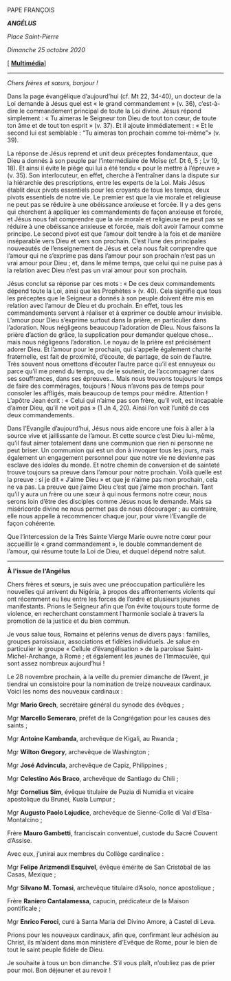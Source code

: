 PAPE FRANÇOIS

***ANGÉLUS***

*Place Saint-Pierre*

*Dimanche 25 octobre 2020*

[ **[Multimédia](http://w2.vatican.va/content/francesco/fr/events/event.dir.html/content/vaticanevents/fr/2020/10/25/angelus.html)**]

* * *

*Chers frères et sœurs, bonjour !*

Dans la page évangélique d’aujourd’hui (cf. Mt 22, 34-40), un docteur de la Loi demande à Jésus quel est « le grand commandement » (v. 36), c’est-à-dire le commandement principal de toute la Loi divine. Jésus répond simplement : « Tu aimeras le Seigneur ton Dieu de tout ton cœur, de toute ton âme et de tout ton esprit » (v. 37). Et il ajoute immédiatement : « Et le second lui est semblable : “Tu aimeras ton prochain comme toi-même”» (v. 39).

La réponse de Jésus reprend et unit deux préceptes fondamentaux, que Dieu a donnés à son peuple par l’intermédiaire de Moïse (cf. Dt 6, 5 ; Lv 19, 18). Et ainsi il évite le piège qui lui a été tendu « pour le mettre à l’épreuve » (v. 35). Son interlocuteur, en effet, cherche à l’entraîner dans la dispute sur la hiérarchie des prescriptions, entre les experts de la Loi. Mais Jésus établit deux pivots essentiels pour les croyants de tous les temps, deux pivots essentiels de notre vie. Le premier est que la vie morale et religieuse ne peut pas se réduire à une obéissance anxieuse et forcée. Il y a des gens qui cherchent à appliquer les commandements de façon anxieuse et forcée, et Jésus nous fait comprendre que la vie morale et religieuse ne peut pas se réduire à une obéissance anxieuse et forcée, mais doit avoir l’amour comme principe. Le second pivot est que l’amour doit tendre à la fois et de manière inséparable vers Dieu et vers son prochain. C’est l’une des principales nouveautés de l’enseignement de Jésus et cela nous fait comprendre que l’amour qui ne s’exprime pas dans l’amour pour son prochain n’est pas un vrai amour pour Dieu ; et, dans le même temps, que celui qui ne puise pas à la relation avec Dieu n’est pas un vrai amour pour son prochain.

Jésus conclut sa réponse par ces mots : « De ces deux commandements dépend toute la Loi, ainsi que les Prophètes » (v. 40). Cela signifie que tous les préceptes que le Seigneur a donnés à son peuple doivent être mis en relation avec l’amour de Dieu et du prochain. En effet, tous les commandements servent à réaliser et à exprimer ce double amour invisible. L’amour pour Dieu s’exprime surtout dans la prière, en particulier dans l’adoration. Nous négligeons beaucoup l’adoration de Dieu. Nous faisons la prière d’action de grâce, la supplication pour demander quelque chose… mais nous négligeons l’adoration. Le noyau de la prière est précisément adorer Dieu. Et l’amour pour le prochain, qui s’appelle également charité fraternelle, est fait de proximité, d’écoute, de partage, de soin de l’autre. Très souvent nous omettons d’écouter l’autre parce qu’il est ennuyeux ou parce qu’il me prend du temps, ou de le soutenir, de l’accompagner dans ses souffrances, dans ses épreuves… Mais nous trouvons toujours le temps de faire des commérages, toujours ! Nous n’avons pas de temps pour consoler les affligés, mais beaucoup de temps pour médire. Attention ! L’apôtre Jean écrit : « Celui qui n’aime pas son frère, qu’il voit, est incapable d’aimer Dieu, qu’il ne voit pas » (1 Jn 4, 20). Ainsi l’on voit l’unité de ces deux commandements.

Dans l’Evangile d’aujourd’hui, Jésus nous aide encore une fois à aller à la source vive et jaillissante de l’amour. Et cette source c’est Dieu lui-même, qu’il faut aimer totalement dans une communion que rien ni personne ne peut briser. Un communion qui est un don à invoquer tous les jours, mais également un engagement personnel pour que notre vie ne devienne pas esclave des idoles du monde. Et notre chemin de conversion et de sainteté trouve toujours sa preuve dans l’amour pour notre prochain. Voilà quelle est la preuve : si je dit « J’aime Dieu » et que je n’aime pas mon prochain, cela ne va pas. La preuve que j’aime Dieu c’est que j’aime mon prochain. Tant qu’il y aura un frère ou une sœur à qui nous fermons notre cœur, nous serons loin d’être des disciples comme Jésus nous le demande. Mais sa miséricorde divine ne nous permet pas de nous décourager ; au contraire, elle nous appelle à recommencer chaque jour, pour vivre l’Evangile de façon cohérente.

Que l’intercession de la Très Sainte Vierge Marie ouvre notre cœur pour accueillir le « grand commandement », le double commandement de l’amour, qui résume toute la Loi de Dieu, et duquel dépend notre salut.

* * *

**À l'issue de l'Angélus**

Chers frères et sœurs, je suis avec une préoccupation particulière les nouvelles qui arrivent du Nigéria, à propos des affrontements violents qui ont récemment eu lieu entre les forces de l’ordre et plusieurs jeunes manifestants. Prions le Seigneur afin que l’on évite toujours toute forme de violence, en recherchant constamment l’harmonie sociale à travers la promotion de la justice et du bien commun.

Je vous salue tous, Romains et pèlerins venus de divers pays : familles, groupes paroissiaux, associations et fidèles individuels. Je salue en particulier le groupe « Cellule d’évangélisation » de la paroisse Saint-Michel-Archange, à Rome ; et également les jeunes de l’Immaculée, qui sont assez nombreux aujourd’hui !

Le 28 novembre prochain, à la veille du premier dimanche de l’Avent, je tiendrai un consistoire pour la nomination de treize nouveaux cardinaux. Voici les noms des nouveaux cardinaux :

Mgr **Mario Grech**, secrétaire général du synode des évêques ;

Mgr **Marcello Semeraro**, préfet de la Congrégation pour les causes des saints ;

Mgr **Antoine Kambanda**, archevêque de Kigali, au Rwanda ;

Mgr **Wilton Gregory**, archevêque de Washington ;

Mgr **José Advincula**, archevêque de Capiz, Philippines ;

Mgr **Celestino Aós Braco**, archevêque de Santiago du Chili ;

Mgr **Cornelius Sim**, évêque titulaire de Puzia di Numidia et vicaire apostolique du Brunei, Kuala Lumpur ;

Mgr **Augusto Paolo Lojudice**, archevêque de Sienne-Colle di Val d’Elsa-Montalcino ;

Frère **Mauro Gambetti**, franciscain conventuel, custode du Sacré Couvent d’Assise.

Avec eux, j’unirai aux membres du Collège cardinalice :

Mgr **Felipe Arizmendi Esquivel**, évêque émérite de San Cristóbal de las Casas, Mexique ;

Mgr **Silvano M. Tomasi**, archevêque titulaire d’Asolo, nonce apostolique ;

Frère **Raniero Cantalamessa**, capucin, prédicateur de la Maison pontificale ;

Mgr **Enrico Feroci**, curé à Santa Maria del Divino Amore, à Castel di Leva.

Prions pour les nouveaux cardinaux, afin que, confirmant leur adhésion au Christ, ils m’aident dans mon ministère d’Evêque de Rome, pour le bien de tout le saint peuple fidèle de Dieu.

Je souhaite à tous un bon dimanche. S’il vous plaît, n’oubliez pas de prier pour moi. Bon déjeuner et au revoir !